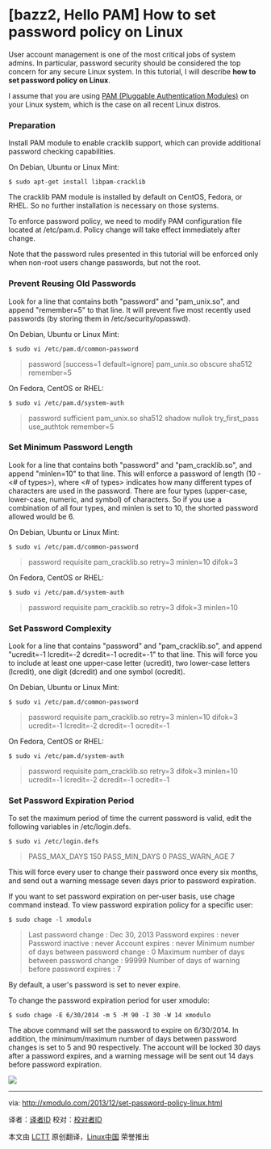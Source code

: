 [bazz2, Hello PAM]
How to set password policy on Linux
================================================================================
User account management is one of the most critical jobs of system admins. In particular, password security should be considered the top concern for any secure Linux system. In this tutorial, I will describe **how to set password policy on Linux**.

I assume that you are using [PAM (Pluggable Authentication Modules)][1] on your Linux system, which is the case on all recent Linux distros.

### Preparation ###

Install PAM module to enable cracklib support, which can provide additional password checking capabilities.

On Debian, Ubuntu or Linux Mint:

    $ sudo apt-get install libpam-cracklib 

The cracklib PAM module is installed by default on CentOS, Fedora, or RHEL. So no further installation is necessary on those systems.

To enforce password policy, we need to modify PAM configuration file located at /etc/pam.d. Policy change will take effect immediately after change.

Note that the password rules presented in this tutorial will be enforced only when non-root users change passwords, but not the root.

### Prevent Reusing Old Passwords ###

Look for a line that contains both "password" and "pam_unix.so", and append "remember=5" to that line. It will prevent five most recently used passwords (by storing them in /etc/security/opasswd).

On Debian, Ubuntu or Linux Mint:

    $ sudo vi /etc/pam.d/common-password 

> password     [success=1 default=ignore]    pam_unix.so obscure sha512 remember=5

On Fedora, CentOS or RHEL:

    $ sudo vi /etc/pam.d/system-auth 

> password   sufficient   pam_unix.so sha512 shadow nullok try_first_pass use_authtok remember=5

### Set Minimum Password Length ###

Look for a line that contains both "password" and "pam_cracklib.so", and append "minlen=10" to that line. This will enforce a password of length (10 - <# of types>), where <# of types> indicates how many different types of characters are used in the password. There are four types (upper-case, lower-case, numeric, and symbol) of characters. So if you use a combination of all four types, and minlen is set to 10, the shorted password allowed would be 6.

On Debian, Ubuntu or Linux Mint:

    $ sudo vi /etc/pam.d/common-password 

> password   requisite    pam_cracklib.so retry=3 minlen=10 difok=3

On Fedora, CentOS or RHEL:

    $ sudo vi /etc/pam.d/system-auth 

> password   requisite   pam_cracklib.so retry=3 difok=3 minlen=10

### Set Password Complexity ###

Look for a line that contains "password" and "pam_cracklib.so", and append "ucredit=-1 lcredit=-2 dcredit=-1 ocredit=-1" to that line. This will force you to include at least one upper-case letter (ucredit), two lower-case letters (lcredit), one digit (dcredit) and one symbol (ocredit).

On Debian, Ubuntu or Linux Mint:

    $ sudo vi /etc/pam.d/common-password 

> password   requisite    pam_cracklib.so retry=3 minlen=10 difok=3 ucredit=-1 lcredit=-2 dcredit=-1 ocredit=-1

On Fedora, CentOS or RHEL:

    $ sudo vi /etc/pam.d/system-auth 

> password   requisite   pam_cracklib.so retry=3 difok=3 minlen=10 ucredit=-1 lcredit=-2 dcredit=-1 ocredit=-1

### Set Password Expiration Period ###

To set the maximum period of time the current password is valid, edit the following variables in /etc/login.defs.

    $ sudo vi /etc/login.defs 

> PASS_MAX_DAYS   150
> PASS_MIN_DAYS   0
> PASS_WARN_AGE   7

This will force every user to change their password once every six months, and send out a warning message seven days prior to password expiration.

If you want to set password expiration on per-user basis, use chage command instead. To view password expiration policy for a specific user:

    $ sudo chage -l xmodulo 

> Last password change                                    : Dec 30, 2013
> Password expires                                        : never
> Password inactive                                       : never
> Account expires                                         : never
> Minimum number of days between password change          : 0
> Maximum number of days between password change          : 99999
> Number of days of warning before password expires       : 7

By default, a user's password is set to never expire.

To change the password expiration period for user xmodulo:

    $ sudo chage -E 6/30/2014 -m 5 -M 90 -I 30 -W 14 xmodulo 

The above command will set the password to expire on 6/30/2014. In addition, the minimum/maximum number of days between password changes is set to 5 and 90 respectively. The account will be locked 30 days after a password expires, and a warning message will be sent out 14 days before password expiration.

[![](http://farm4.staticflickr.com/3779/11640903324_474963b7bb.jpg)][2]

--------------------------------------------------------------------------------

via: http://xmodulo.com/2013/12/set-password-policy-linux.html

译者：[译者ID](https://github.com/译者ID) 校对：[校对者ID](https://github.com/校对者ID)

本文由 [LCTT](https://github.com/LCTT/TranslateProject) 原创翻译，[Linux中国](http://linux.cn/) 荣誉推出

[1]:http://www.linux-pam.org/
[2]:http://www.flickr.com/photos/xmodulo/11640903324/
